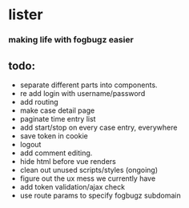 # lister
### making life with fogbugz easier

## todo:
- separate different parts into components.
- re add login with username/password
- add routing
- make case detail page
- paginate time entry list
- add start/stop on every case entry, everywhere
- save token in cookie
- logout
- add comment editing.
- hide html before vue renders
- clean out unused scripts/styles (ongoing)
- figure out the ux mess we currently have
- add token validation/ajax check
- use route params to specify fogbugz subdomain
